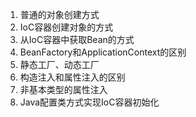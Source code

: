 1. 普通的对象创建方式
2. IoC容器创建对象的方式
3. 从IoC容器中获取Bean的方式
4. BeanFactory和ApplicationContext的区别
5. 静态工厂、动态工厂
6. 构造注入和属性注入的区别
7. 非基本类型的属性注入
8. Java配置类方式实现IoC容器初始化
